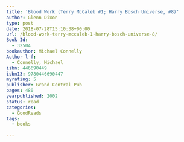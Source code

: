 ```yaml
---
title: 'Blood Work (Terry McCaleb #1; Harry Bosch Universe, #8)'
author: Glenn Dixon
type: post
date: 2018-07-28T15:10:38+00:00
url: /blood-work-terry-mccaleb-1-harry-bosch-universe-8/
Book Id:
  - 32504
bookauthor: Michael Connelly
Author l-f:
  - Connelly, Michael
isbn: 446690449
isbn13: 9780446690447
myrating: 5
publisher: Grand Central Pub
pages: 480
yearpublished: 2002
status: read
categories:
  - GoodReads
tags:
  - books

---
```

